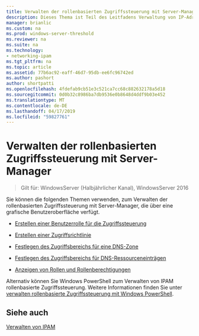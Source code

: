 ```yaml
---
title: Verwalten der rollenbasierten Zugriffssteuerung mit Server-Manager
description: Dieses Thema ist Teil des Leitfadens Verwaltung von IP-Adressverwaltung (IPAM) in Windows Server 2016.
manager: brianlic
ms.custom: na
ms.prod: windows-server-threshold
ms.reviewer: na
ms.suite: na
ms.technology:
- networking-ipam
ms.tgt_pltfrm: na
ms.topic: article
ms.assetid: 77b6ac92-eaff-46d7-95db-ee6fc96742ed
ms.author: pashort
author: shortpatti
ms.openlocfilehash: 4fdefab9cb51e3c521ca7cc68c882632178a5d18
ms.sourcegitcommit: 0d0b32c8986ba7db9536e0b8648d4ddf9b03e452
ms.translationtype: MT
ms.contentlocale: de-DE
ms.lasthandoff: 04/17/2019
ms.locfileid: "59827761"
---
```

# <a name="manage-role-based-access-control-with-server-manager"></a>Verwalten der rollenbasierten Zugriffssteuerung mit Server-Manager

>Gilt für: WindowsServer (Halbjährlicher Kanal), WindowsServer 2016

Sie können die folgenden Themen verwenden, zum Verwalten der rollenbasierten Zugriffssteuerung mit Server-Manager, die über eine grafische Benutzeroberfläche verfügt.  
  
-   [Erstellen einer Benutzerrolle für die Zugriffssteuerung](../../technologies/ipam/Create-a-User-Role-for-Access-Control.md)  
  
-   [Erstellen einer Zugriffsrichtlinie](../../technologies/ipam/Create-an-Access-Policy.md)  
  
-   [Festlegen des Zugriffsbereichs für eine DNS-Zone](../../technologies/ipam/Set-Access-Scope-for-a-DNS-Zone.md)
  
-   [Festlegen des Zugriffsbereichs für DNS-Ressourceneinträgen](../../technologies/ipam/Set-Access-Scope-for-DNS-Resource-Records.md)
  
-   [Anzeigen von Rollen und Rollenberechtigungen](../../technologies/ipam/View-Roles-and-Role-Permissions.md)
  
Alternativ können Sie Windows PowerShell zum Verwalten von IPAM rollenbasierte Zugriffssteuerung. Weitere Informationen finden Sie unter [verwalten rollenbasierte Zugriffssteuerung mit Windows PowerShell](../../technologies/ipam/Manage-Role-Based-Access-Control-with-Windows-PowerShell.md).
  
## <a name="see-also"></a>Siehe auch  
[Verwalten von IPAM](Manage-IPAM.md)  
  


